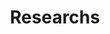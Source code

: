 ---
layout: page
title: Researchs
nav: false
nav_order: 2
dropdown: true
children: 
    - title: StorageSystems
      permalink: /blog/
    - title: divider
    - title: DeepLearning
      permalink: /projects/
---